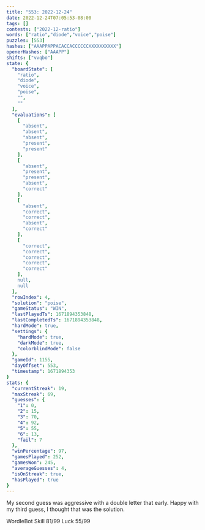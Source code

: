 ```yaml
---
title: "553: 2022-12-24"
date: 2022-12-24T07:05:53-08:00
tags: []
contests: ["2022-12-ratio"]
words: ["ratio","diode","voice","poise"]
puzzles: [553]
hashes: ["AAAPPAPPACACCACCCCCCXXXXXXXXXX"]
openerHashes: ["AAAPP"]
shifts: ["vvqbo"]
state: {
  "boardState": [
    "ratio",
    "diode",
    "voice",
    "poise",
    "",
    ""
  ],
  "evaluations": [
    [
      "absent",
      "absent",
      "absent",
      "present",
      "present"
    ],
    [
      "absent",
      "present",
      "present",
      "absent",
      "correct"
    ],
    [
      "absent",
      "correct",
      "correct",
      "absent",
      "correct"
    ],
    [
      "correct",
      "correct",
      "correct",
      "correct",
      "correct"
    ],
    null,
    null
  ],
  "rowIndex": 4,
  "solution": "poise",
  "gameStatus": "WIN",
  "lastPlayedTs": 1671894353848,
  "lastCompletedTs": 1671894353848,
  "hardMode": true,
  "settings": {
    "hardMode": true,
    "darkMode": true,
    "colorblindMode": false
  },
  "gameId": 1155,
  "dayOffset": 553,
  "timestamp": 1671894353
}
stats: {
  "currentStreak": 19,
  "maxStreak": 69,
  "guesses": {
    "1": 0,
    "2": 15,
    "3": 70,
    "4": 92,
    "5": 55,
    "6": 13,
    "fail": 7
  },
  "winPercentage": 97,
  "gamesPlayed": 252,
  "gamesWon": 245,
  "averageGuesses": 4,
  "isOnStreak": true,
  "hasPlayed": true
}
---
```

<!-- more -->
My second guess was aggressive with a double letter that early. Happy with my third guess, I thought that was the solution.

WordleBot
Skill 81/99
Luck 55/99
